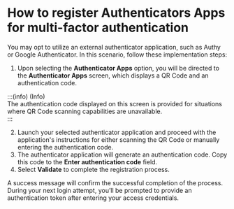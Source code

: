 # How to register Authenticators Apps for multi-factor authentication

You may opt to utilize an external authenticator application, such as Authy or Google Authenticator. In this scenario, follow these implementation steps:

1. Upon selecting the **Authenticator Apps** option, you will be directed to the **Authenticator Apps** screen, which displays a QR Code and an authentication code.

:::(info) (Info)  
The authentication code displayed on this screen is provided for situations where QR Code scanning capabilities are unavailable.  
:::

2. Launch your selected authenticator application and proceed with the application's instructions for either scanning the QR Code or manually entering the authentication code.   
3. The authenticator application will generate an authentication code. Copy this code to the **Enter authentication code** field.   
4. Select **Validate** to complete the registration process.

A success message will confirm the successful completion of the process. During your next login attempt, you’ll be prompted to provide an authentication token after entering your access credentials.  